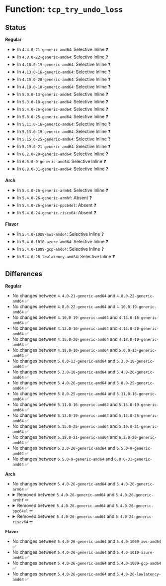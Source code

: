 # Function: <code>tcp_try_undo_loss</code>

## Status
<b>Regular</b>
<ul>
<li>
<details>
<summary>In <code>4.4.0-21-generic-amd64</code>: Selective Inline ❓</summary>

```c
bool tcp_try_undo_loss(struct sock * sk, bool frto_undo)
```

```json
{
  "name": "tcp_try_undo_loss",
  "collision_type": "Unique Static",
  "inline_type": "Selective",
  "funcs": [
    {
      "addr": 18446744071586625696,
      "name": "tcp_try_undo_loss",
      "external": false,
      "loc": "net/ipv4/tcp_input.c:2429",
      "file": "net/ipv4/tcp_input.c",
      "inline": "not declared, inlined",
      "caller_inline": [],
      "caller_func": [
        "net/ipv4/tcp_input.c:tcp_fastretrans_alert",
        "net/ipv4/tcp_input.c:tcp_fastretrans_alert"
      ]
    }
  ],
  "symbols": [
    {
      "addr": 18446744071586625696,
      "name": "tcp_try_undo_loss",
      "section": ".text",
      "bind": "STB_LOCAL",
      "size": 238
    }
  ]
}
```
</details>
</li>
<li>
<details>
<summary>In <code>4.8.0-22-generic-amd64</code>: Selective Inline ❓</summary>

```c
bool tcp_try_undo_loss(struct sock * sk, bool frto_undo)
```

```json
{
  "name": "tcp_try_undo_loss",
  "collision_type": "Unique Static",
  "inline_type": "Selective",
  "funcs": [
    {
      "addr": 18446744071587069328,
      "name": "tcp_try_undo_loss",
      "external": false,
      "loc": "net/ipv4/tcp_input.c:2430",
      "file": "net/ipv4/tcp_input.c",
      "inline": "not declared, inlined",
      "caller_inline": [],
      "caller_func": [
        "net/ipv4/tcp_input.c:tcp_fastretrans_alert",
        "net/ipv4/tcp_input.c:tcp_fastretrans_alert"
      ]
    }
  ],
  "symbols": [
    {
      "addr": 18446744071587069328,
      "name": "tcp_try_undo_loss",
      "section": ".text",
      "bind": "STB_LOCAL",
      "size": 238
    }
  ]
}
```
</details>
</li>
<li>
<details>
<summary>In <code>4.10.0-19-generic-amd64</code>: Selective Inline ❓</summary>

```c
bool tcp_try_undo_loss(struct sock * sk, bool frto_undo)
```

```json
{
  "name": "tcp_try_undo_loss",
  "collision_type": "Unique Static",
  "inline_type": "Selective",
  "funcs": [
    {
      "addr": 18446744071587265840,
      "name": "tcp_try_undo_loss",
      "external": false,
      "loc": "net/ipv4/tcp_input.c:2481",
      "file": "net/ipv4/tcp_input.c",
      "inline": "not declared, inlined",
      "caller_inline": [],
      "caller_func": [
        "net/ipv4/tcp_input.c:tcp_fastretrans_alert",
        "net/ipv4/tcp_input.c:tcp_fastretrans_alert"
      ]
    }
  ],
  "symbols": [
    {
      "addr": 18446744071587265840,
      "name": "tcp_try_undo_loss",
      "section": ".text",
      "bind": "STB_LOCAL",
      "size": 238
    }
  ]
}
```
</details>
</li>
<li>
<details>
<summary>In <code>4.13.0-16-generic-amd64</code>: Selective Inline ❓</summary>

```c
bool tcp_try_undo_loss(struct sock * sk, bool frto_undo)
```

```json
{
  "name": "tcp_try_undo_loss",
  "collision_type": "Unique Static",
  "inline_type": "Selective",
  "funcs": [
    {
      "addr": 18446744071587398816,
      "name": "tcp_try_undo_loss",
      "external": false,
      "loc": "net/ipv4/tcp_input.c:2446",
      "file": "net/ipv4/tcp_input.c",
      "inline": "not declared, inlined",
      "caller_inline": [],
      "caller_func": [
        "net/ipv4/tcp_input.c:tcp_fastretrans_alert",
        "net/ipv4/tcp_input.c:tcp_fastretrans_alert"
      ]
    }
  ],
  "symbols": [
    {
      "addr": 18446744071587398816,
      "name": "tcp_try_undo_loss",
      "section": ".text",
      "bind": "STB_LOCAL",
      "size": 236
    }
  ]
}
```
</details>
</li>
<li>
<details>
<summary>In <code>4.15.0-20-generic-amd64</code>: Selective Inline ❓</summary>

```c
bool tcp_try_undo_loss(struct sock * sk, bool frto_undo)
```

```json
{
  "name": "tcp_try_undo_loss",
  "collision_type": "Unique Static",
  "inline_type": "Selective",
  "funcs": [
    {
      "addr": 18446744071587922688,
      "name": "tcp_try_undo_loss",
      "external": false,
      "loc": "net/ipv4/tcp_input.c:2389",
      "file": "net/ipv4/tcp_input.c",
      "inline": "not declared, inlined",
      "caller_inline": [],
      "caller_func": [
        "net/ipv4/tcp_input.c:tcp_fastretrans_alert",
        "net/ipv4/tcp_input.c:tcp_fastretrans_alert"
      ]
    }
  ],
  "symbols": [
    {
      "addr": 18446744071587922688,
      "name": "tcp_try_undo_loss",
      "section": ".text",
      "bind": "STB_LOCAL",
      "size": 241
    }
  ]
}
```
</details>
</li>
<li>
<details>
<summary>In <code>4.18.0-10-generic-amd64</code>: Selective Inline ❓</summary>

```c
bool tcp_try_undo_loss(struct sock * sk, bool frto_undo)
```

```json
{
  "name": "tcp_try_undo_loss",
  "collision_type": "Unique Static",
  "inline_type": "Selective",
  "funcs": [
    {
      "addr": 18446744071588277200,
      "name": "tcp_try_undo_loss",
      "external": false,
      "loc": "net/ipv4/tcp_input.c:2416",
      "file": "net/ipv4/tcp_input.c",
      "inline": "not declared, inlined",
      "caller_inline": [],
      "caller_func": [
        "net/ipv4/tcp_input.c:tcp_fastretrans_alert",
        "net/ipv4/tcp_input.c:tcp_fastretrans_alert"
      ]
    }
  ],
  "symbols": [
    {
      "addr": 18446744071588277200,
      "name": "tcp_try_undo_loss",
      "section": ".text",
      "bind": "STB_LOCAL",
      "size": 241
    }
  ]
}
```
</details>
</li>
<li>
<details>
<summary>In <code>5.0.0-13-generic-amd64</code>: Selective Inline ❓</summary>

```c
bool tcp_try_undo_loss(struct sock * sk, bool frto_undo)
```

```json
{
  "name": "tcp_try_undo_loss",
  "collision_type": "Unique Static",
  "inline_type": "Selective",
  "funcs": [
    {
      "addr": 18446744071588466192,
      "name": "tcp_try_undo_loss",
      "external": false,
      "loc": "net/ipv4/tcp_input.c:2407",
      "file": "net/ipv4/tcp_input.c",
      "inline": "not declared, inlined",
      "caller_inline": [],
      "caller_func": [
        "net/ipv4/tcp_input.c:tcp_fastretrans_alert",
        "net/ipv4/tcp_input.c:tcp_fastretrans_alert"
      ]
    }
  ],
  "symbols": [
    {
      "addr": 18446744071588466192,
      "name": "tcp_try_undo_loss",
      "section": ".text",
      "bind": "STB_LOCAL",
      "size": 241
    }
  ]
}
```
</details>
</li>
<li>
<details>
<summary>In <code>5.3.0-18-generic-amd64</code>: Selective Inline ❓</summary>

```c
bool tcp_try_undo_loss(struct sock * sk, bool frto_undo)
```

```json
{
  "name": "tcp_try_undo_loss",
  "collision_type": "Unique Static",
  "inline_type": "Selective",
  "funcs": [
    {
      "addr": 18446744071588872752,
      "name": "tcp_try_undo_loss",
      "external": false,
      "loc": "net/ipv4/tcp_input.c:2427",
      "file": "net/ipv4/tcp_input.c",
      "inline": "not declared, inlined",
      "caller_inline": [],
      "caller_func": [
        "net/ipv4/tcp_input.c:tcp_rcv_synrecv_state_fastopen",
        "net/ipv4/tcp_input.c:tcp_fastretrans_alert",
        "net/ipv4/tcp_input.c:tcp_fastretrans_alert"
      ]
    }
  ],
  "symbols": [
    {
      "addr": 18446744071588872752,
      "name": "tcp_try_undo_loss",
      "section": ".text",
      "bind": "STB_LOCAL",
      "size": 224
    }
  ]
}
```
</details>
</li>
<li>
<details>
<summary>In <code>5.4.0-26-generic-amd64</code>: Selective Inline ❓</summary>

```c
bool tcp_try_undo_loss(struct sock * sk, bool frto_undo)
```

```json
{
  "name": "tcp_try_undo_loss",
  "collision_type": "Unique Static",
  "inline_type": "Selective",
  "funcs": [
    {
      "addr": 18446744071589097392,
      "name": "tcp_try_undo_loss",
      "external": false,
      "loc": "net/ipv4/tcp_input.c:2433",
      "file": "net/ipv4/tcp_input.c",
      "inline": "not declared, inlined",
      "caller_inline": [],
      "caller_func": [
        "net/ipv4/tcp_input.c:tcp_rcv_synrecv_state_fastopen",
        "net/ipv4/tcp_input.c:tcp_fastretrans_alert",
        "net/ipv4/tcp_input.c:tcp_fastretrans_alert"
      ]
    }
  ],
  "symbols": [
    {
      "addr": 18446744071589097392,
      "name": "tcp_try_undo_loss",
      "section": ".text",
      "bind": "STB_LOCAL",
      "size": 224
    }
  ]
}
```
</details>
</li>
<li>
<details>
<summary>In <code>5.8.0-25-generic-amd64</code>: Selective Inline ❓</summary>

```c
bool tcp_try_undo_loss(struct sock * sk, bool frto_undo)
```

```json
{
  "name": "tcp_try_undo_loss",
  "collision_type": "Unique Static",
  "inline_type": "Selective",
  "funcs": [
    {
      "addr": 18446744071590057008,
      "name": "tcp_try_undo_loss",
      "external": false,
      "loc": "net/ipv4/tcp_input.c:2418",
      "file": "net/ipv4/tcp_input.c",
      "inline": "not declared, inlined",
      "caller_inline": [],
      "caller_func": [
        "net/ipv4/tcp_input.c:tcp_rcv_state_process",
        "net/ipv4/tcp_input.c:tcp_rcv_state_process",
        "net/ipv4/tcp_input.c:tcp_fastretrans_alert",
        "net/ipv4/tcp_input.c:tcp_fastretrans_alert"
      ]
    }
  ],
  "symbols": [
    {
      "addr": 18446744071590057008,
      "name": "tcp_try_undo_loss",
      "section": ".text",
      "bind": "STB_LOCAL",
      "size": 223
    }
  ]
}
```
</details>
</li>
<li>
<details>
<summary>In <code>5.11.0-16-generic-amd64</code>: Selective Inline ❓</summary>

```c
bool tcp_try_undo_loss(struct sock * sk, bool frto_undo)
```

```json
{
  "name": "tcp_try_undo_loss",
  "collision_type": "Unique Static",
  "inline_type": "Selective",
  "funcs": [
    {
      "addr": 18446744071590102000,
      "name": "tcp_try_undo_loss",
      "external": false,
      "loc": "net/ipv4/tcp_input.c:2522",
      "file": "net/ipv4/tcp_input.c",
      "inline": "not declared, inlined",
      "caller_inline": [],
      "caller_func": [
        "net/ipv4/tcp_input.c:tcp_rcv_state_process",
        "net/ipv4/tcp_input.c:tcp_rcv_state_process",
        "net/ipv4/tcp_input.c:tcp_fastretrans_alert",
        "net/ipv4/tcp_input.c:tcp_fastretrans_alert"
      ]
    }
  ],
  "symbols": [
    {
      "addr": 18446744071590102000,
      "name": "tcp_try_undo_loss",
      "section": ".text",
      "bind": "STB_LOCAL",
      "size": 223
    }
  ]
}
```
</details>
</li>
<li>
<details>
<summary>In <code>5.13.0-19-generic-amd64</code>: Selective Inline ❓</summary>

```c
bool tcp_try_undo_loss(struct sock * sk, bool frto_undo)
```

```json
{
  "name": "tcp_try_undo_loss",
  "collision_type": "Unique Static",
  "inline_type": "Selective",
  "funcs": [
    {
      "addr": 18446744071590016704,
      "name": "tcp_try_undo_loss",
      "external": false,
      "loc": "net/ipv4/tcp_input.c:2522",
      "file": "net/ipv4/tcp_input.c",
      "inline": "not declared, inlined",
      "caller_inline": [],
      "caller_func": [
        "net/ipv4/tcp_input.c:tcp_rcv_state_process",
        "net/ipv4/tcp_input.c:tcp_rcv_state_process",
        "net/ipv4/tcp_input.c:tcp_fastretrans_alert",
        "net/ipv4/tcp_input.c:tcp_fastretrans_alert"
      ]
    }
  ],
  "symbols": [
    {
      "addr": 18446744071590016704,
      "name": "tcp_try_undo_loss",
      "section": ".text",
      "bind": "STB_LOCAL",
      "size": 223
    }
  ]
}
```
</details>
</li>
<li>
<details>
<summary>In <code>5.15.0-25-generic-amd64</code>: Selective Inline ❓</summary>

```c
bool tcp_try_undo_loss(struct sock * sk, bool frto_undo)
```

```json
{
  "name": "tcp_try_undo_loss",
  "collision_type": "Unique Static",
  "inline_type": "Selective",
  "funcs": [
    {
      "addr": 18446744071590787824,
      "name": "tcp_try_undo_loss",
      "external": false,
      "loc": "net/ipv4/tcp_input.c:2556",
      "file": "net/ipv4/tcp_input.c",
      "inline": "not declared, inlined",
      "caller_inline": [],
      "caller_func": [
        "net/ipv4/tcp_input.c:tcp_rcv_state_process",
        "net/ipv4/tcp_input.c:tcp_rcv_state_process",
        "net/ipv4/tcp_input.c:tcp_fastretrans_alert",
        "net/ipv4/tcp_input.c:tcp_fastretrans_alert"
      ]
    }
  ],
  "symbols": [
    {
      "addr": 18446744071590787824,
      "name": "tcp_try_undo_loss",
      "section": ".text",
      "bind": "STB_LOCAL",
      "size": 223
    }
  ]
}
```
</details>
</li>
<li>
<details>
<summary>In <code>5.19.0-21-generic-amd64</code>: Selective Inline ❓</summary>

```c
bool tcp_try_undo_loss(struct sock * sk, bool frto_undo)
```

```json
{
  "name": "tcp_try_undo_loss",
  "collision_type": "Unique Static",
  "inline_type": "Selective",
  "funcs": [
    {
      "addr": 18446744071592420672,
      "name": "tcp_try_undo_loss",
      "external": false,
      "loc": "net/ipv4/tcp_input.c:2569",
      "file": "net/ipv4/tcp_input.c",
      "inline": "not declared, inlined",
      "caller_inline": [],
      "caller_func": [
        "net/ipv4/tcp_input.c:tcp_rcv_state_process",
        "net/ipv4/tcp_input.c:tcp_rcv_state_process",
        "net/ipv4/tcp_input.c:tcp_fastretrans_alert",
        "net/ipv4/tcp_input.c:tcp_fastretrans_alert"
      ]
    }
  ],
  "symbols": [
    {
      "addr": 18446744071592420672,
      "name": "tcp_try_undo_loss",
      "section": ".text",
      "bind": "STB_LOCAL",
      "size": 227
    }
  ]
}
```
</details>
</li>
<li>
<details>
<summary>In <code>6.2.0-20-generic-amd64</code>: Selective Inline ❓</summary>

```c
bool tcp_try_undo_loss(struct sock * sk, bool frto_undo)
```

```json
{
  "name": "tcp_try_undo_loss",
  "collision_type": "Unique Static",
  "inline_type": "Selective",
  "funcs": [
    {
      "addr": 18446744071594279104,
      "name": "tcp_try_undo_loss",
      "external": false,
      "loc": "net/ipv4/tcp_input.c:2578",
      "file": "net/ipv4/tcp_input.c",
      "inline": "not declared, inlined",
      "caller_inline": [],
      "caller_func": [
        "net/ipv4/tcp_input.c:tcp_rcv_state_process",
        "net/ipv4/tcp_input.c:tcp_rcv_state_process",
        "net/ipv4/tcp_input.c:tcp_fastretrans_alert",
        "net/ipv4/tcp_input.c:tcp_fastretrans_alert"
      ]
    }
  ],
  "symbols": [
    {
      "addr": 18446744071594279104,
      "name": "tcp_try_undo_loss",
      "section": ".text",
      "bind": "STB_LOCAL",
      "size": 342
    }
  ]
}
```
</details>
</li>
<li>
<details>
<summary>In <code>6.5.0-9-generic-amd64</code>: Selective Inline ❓</summary>

```c
bool tcp_try_undo_loss(struct sock * sk, bool frto_undo)
```

```json
{
  "name": "tcp_try_undo_loss",
  "collision_type": "Unique Static",
  "inline_type": "Selective",
  "funcs": [
    {
      "addr": 18446744071594665264,
      "name": "tcp_try_undo_loss",
      "external": false,
      "loc": "net/ipv4/tcp_input.c:2577",
      "file": "net/ipv4/tcp_input.c",
      "inline": "not declared, inlined",
      "caller_inline": [],
      "caller_func": [
        "net/ipv4/tcp_input.c:tcp_rcv_state_process",
        "net/ipv4/tcp_input.c:tcp_rcv_state_process",
        "net/ipv4/tcp_input.c:tcp_fastretrans_alert",
        "net/ipv4/tcp_input.c:tcp_fastretrans_alert"
      ]
    }
  ],
  "symbols": [
    {
      "addr": 18446744071594665264,
      "name": "tcp_try_undo_loss",
      "section": ".text",
      "bind": "STB_LOCAL",
      "size": 342
    }
  ]
}
```
</details>
</li>
<li>
<details>
<summary>In <code>6.8.0-31-generic-amd64</code>: Selective Inline ❓</summary>

```c
bool tcp_try_undo_loss(struct sock * sk, bool frto_undo)
```

```json
{
  "name": "tcp_try_undo_loss",
  "collision_type": "Unique Static",
  "inline_type": "Selective",
  "funcs": [
    {
      "addr": 18446744071595471776,
      "name": "tcp_try_undo_loss",
      "external": false,
      "loc": "net/ipv4/tcp_input.c:2616",
      "file": "net/ipv4/tcp_input.c",
      "inline": "not declared, inlined",
      "caller_inline": [],
      "caller_func": [
        "net/ipv4/tcp_input.c:tcp_fastretrans_alert",
        "net/ipv4/tcp_input.c:tcp_fastretrans_alert"
      ]
    }
  ],
  "symbols": [
    {
      "addr": 18446744071595471776,
      "name": "tcp_try_undo_loss",
      "section": ".text",
      "bind": "STB_LOCAL",
      "size": 342
    }
  ]
}
```
</details>
</li>
</ul>
<b>Arch</b>
<ul>
<li>
<details>
<summary>In <code>5.4.0-26-generic-arm64</code>: Selective Inline ❓</summary>

```c
bool tcp_try_undo_loss(struct sock * sk, bool frto_undo)
```

```json
{
  "name": "tcp_try_undo_loss",
  "collision_type": "Unique Static",
  "inline_type": "Selective",
  "funcs": [
    {
      "addr": 18446603336502711512,
      "name": "tcp_try_undo_loss",
      "external": false,
      "loc": "net/ipv4/tcp_input.c:2433",
      "file": "net/ipv4/tcp_input.c",
      "inline": "not declared, inlined",
      "caller_inline": [],
      "caller_func": [
        "net/ipv4/tcp_input.c:tcp_rcv_synrecv_state_fastopen",
        "net/ipv4/tcp_input.c:tcp_fastretrans_alert",
        "net/ipv4/tcp_input.c:tcp_fastretrans_alert"
      ]
    }
  ],
  "symbols": [
    {
      "addr": 18446603336502711512,
      "name": "tcp_try_undo_loss",
      "section": ".text",
      "bind": "STB_LOCAL",
      "size": 276
    }
  ]
}
```
</details>
</li>
<li>
<details>
<summary>In <code>5.4.0-26-generic-armhf</code>: Absent ❓</summary>

```json
{
  "name": "tcp_try_undo_loss",
  "collision_type": "Unique Static",
  "inline_type": "Selective",
  "funcs": [
    {
      "addr": 3235429608,
      "name": "tcp_try_undo_loss",
      "external": false,
      "loc": "net/ipv4/tcp_input.c:2433",
      "file": "net/ipv4/tcp_input.c",
      "inline": "not declared, inlined",
      "caller_inline": [
        "net/ipv4/tcp_input.c:tcp_fastretrans_alert",
        "net/ipv4/tcp_input.c:tcp_fastretrans_alert"
      ],
      "caller_func": [
        "net/ipv4/tcp_input.c:tcp_fastretrans_alert",
        "net/ipv4/tcp_input.c:tcp_fastretrans_alert"
      ]
    }
  ],
  "symbols": [
    {
      "addr": 3235407124,
      "name": "tcp_try_undo_loss.part.0",
      "section": ".text",
      "bind": "STB_LOCAL",
      "size": 212
    }
  ]
}
```
</details>
</li>
<li>
<details>
<summary>In <code>5.4.0-26-generic-ppc64el</code>: Absent ❓</summary>

```json
{
  "name": "tcp_try_undo_loss",
  "collision_type": "Unique Static",
  "inline_type": "Selective",
  "funcs": [
    {
      "addr": 13835058055296346792,
      "name": "tcp_try_undo_loss",
      "external": false,
      "loc": "net/ipv4/tcp_input.c:2433",
      "file": "net/ipv4/tcp_input.c",
      "inline": "not declared, inlined",
      "caller_inline": [
        "net/ipv4/tcp_input.c:tcp_fastretrans_alert",
        "net/ipv4/tcp_input.c:tcp_fastretrans_alert"
      ],
      "caller_func": [
        "net/ipv4/tcp_input.c:tcp_fastretrans_alert",
        "net/ipv4/tcp_input.c:tcp_fastretrans_alert"
      ]
    }
  ],
  "symbols": [
    {
      "addr": 13835058055296320848,
      "name": "tcp_try_undo_loss.part.0",
      "section": ".text",
      "bind": "STB_LOCAL",
      "size": 280
    }
  ]
}
```
</details>
</li>
<li>
<details>
<summary>In <code>5.4.0-24-generic-riscv64</code>: Absent ❓</summary>

```json
{
  "name": "tcp_try_undo_loss",
  "collision_type": "Unique Static",
  "inline_type": "Selective",
  "funcs": [
    {
      "addr": 18446743936278852940,
      "name": "tcp_try_undo_loss",
      "external": false,
      "loc": "net/ipv4/tcp_input.c:2433",
      "file": "net/ipv4/tcp_input.c",
      "inline": "not declared, inlined",
      "caller_inline": [
        "net/ipv4/tcp_input.c:tcp_fastretrans_alert",
        "net/ipv4/tcp_input.c:tcp_fastretrans_alert"
      ],
      "caller_func": [
        "net/ipv4/tcp_input.c:tcp_fastretrans_alert",
        "net/ipv4/tcp_input.c:tcp_fastretrans_alert"
      ]
    }
  ],
  "symbols": [
    {
      "addr": 18446743936278833956,
      "name": "tcp_try_undo_loss.part.0",
      "section": ".text",
      "bind": "STB_LOCAL",
      "size": 202
    }
  ]
}
```
</details>
</li>
</ul>
<b>Flavor</b>
<ul>
<li>
<details>
<summary>In <code>5.4.0-1009-aws-amd64</code>: Selective Inline ❓</summary>

```c
bool tcp_try_undo_loss(struct sock * sk, bool frto_undo)
```

```json
{
  "name": "tcp_try_undo_loss",
  "collision_type": "Unique Static",
  "inline_type": "Selective",
  "funcs": [
    {
      "addr": 18446744071588703776,
      "name": "tcp_try_undo_loss",
      "external": false,
      "loc": "net/ipv4/tcp_input.c:2433",
      "file": "net/ipv4/tcp_input.c",
      "inline": "not declared, inlined",
      "caller_inline": [],
      "caller_func": [
        "net/ipv4/tcp_input.c:tcp_rcv_synrecv_state_fastopen",
        "net/ipv4/tcp_input.c:tcp_fastretrans_alert",
        "net/ipv4/tcp_input.c:tcp_fastretrans_alert"
      ]
    }
  ],
  "symbols": [
    {
      "addr": 18446744071588703776,
      "name": "tcp_try_undo_loss",
      "section": ".text",
      "bind": "STB_LOCAL",
      "size": 224
    }
  ]
}
```
</details>
</li>
<li>
<details>
<summary>In <code>5.4.0-1010-azure-amd64</code>: Selective Inline ❓</summary>

```c
bool tcp_try_undo_loss(struct sock * sk, bool frto_undo)
```

```json
{
  "name": "tcp_try_undo_loss",
  "collision_type": "Unique Static",
  "inline_type": "Selective",
  "funcs": [
    {
      "addr": 18446744071588415760,
      "name": "tcp_try_undo_loss",
      "external": false,
      "loc": "net/ipv4/tcp_input.c:2433",
      "file": "net/ipv4/tcp_input.c",
      "inline": "not declared, inlined",
      "caller_inline": [],
      "caller_func": [
        "net/ipv4/tcp_input.c:tcp_rcv_synrecv_state_fastopen",
        "net/ipv4/tcp_input.c:tcp_fastretrans_alert",
        "net/ipv4/tcp_input.c:tcp_fastretrans_alert"
      ]
    }
  ],
  "symbols": [
    {
      "addr": 18446744071588415760,
      "name": "tcp_try_undo_loss",
      "section": ".text",
      "bind": "STB_LOCAL",
      "size": 224
    }
  ]
}
```
</details>
</li>
<li>
<details>
<summary>In <code>5.4.0-1009-gcp-amd64</code>: Selective Inline ❓</summary>

```c
bool tcp_try_undo_loss(struct sock * sk, bool frto_undo)
```

```json
{
  "name": "tcp_try_undo_loss",
  "collision_type": "Unique Static",
  "inline_type": "Selective",
  "funcs": [
    {
      "addr": 18446744071589139952,
      "name": "tcp_try_undo_loss",
      "external": false,
      "loc": "net/ipv4/tcp_input.c:2433",
      "file": "net/ipv4/tcp_input.c",
      "inline": "not declared, inlined",
      "caller_inline": [],
      "caller_func": [
        "net/ipv4/tcp_input.c:tcp_rcv_synrecv_state_fastopen",
        "net/ipv4/tcp_input.c:tcp_fastretrans_alert",
        "net/ipv4/tcp_input.c:tcp_fastretrans_alert"
      ]
    }
  ],
  "symbols": [
    {
      "addr": 18446744071589139952,
      "name": "tcp_try_undo_loss",
      "section": ".text",
      "bind": "STB_LOCAL",
      "size": 224
    }
  ]
}
```
</details>
</li>
<li>
<details>
<summary>In <code>5.4.0-26-lowlatency-amd64</code>: Selective Inline ❓</summary>

```c
bool tcp_try_undo_loss(struct sock * sk, bool frto_undo)
```

```json
{
  "name": "tcp_try_undo_loss",
  "collision_type": "Unique Static",
  "inline_type": "Selective",
  "funcs": [
    {
      "addr": 18446744071589179776,
      "name": "tcp_try_undo_loss",
      "external": false,
      "loc": "net/ipv4/tcp_input.c:2433",
      "file": "net/ipv4/tcp_input.c",
      "inline": "not declared, inlined",
      "caller_inline": [],
      "caller_func": [
        "net/ipv4/tcp_input.c:tcp_rcv_synrecv_state_fastopen",
        "net/ipv4/tcp_input.c:tcp_fastretrans_alert",
        "net/ipv4/tcp_input.c:tcp_fastretrans_alert"
      ]
    }
  ],
  "symbols": [
    {
      "addr": 18446744071589179776,
      "name": "tcp_try_undo_loss",
      "section": ".text",
      "bind": "STB_LOCAL",
      "size": 224
    }
  ]
}
```
</details>
</li>
</ul>

## Differences
<b>Regular</b>
<ul>
<li>
No changes between <code>4.4.0-21-generic-amd64</code> and <code>4.8.0-22-generic-amd64</code> ✅
</li>
<li>
No changes between <code>4.8.0-22-generic-amd64</code> and <code>4.10.0-19-generic-amd64</code> ✅
</li>
<li>
No changes between <code>4.10.0-19-generic-amd64</code> and <code>4.13.0-16-generic-amd64</code> ✅
</li>
<li>
No changes between <code>4.13.0-16-generic-amd64</code> and <code>4.15.0-20-generic-amd64</code> ✅
</li>
<li>
No changes between <code>4.15.0-20-generic-amd64</code> and <code>4.18.0-10-generic-amd64</code> ✅
</li>
<li>
No changes between <code>4.18.0-10-generic-amd64</code> and <code>5.0.0-13-generic-amd64</code> ✅
</li>
<li>
No changes between <code>5.0.0-13-generic-amd64</code> and <code>5.3.0-18-generic-amd64</code> ✅
</li>
<li>
No changes between <code>5.3.0-18-generic-amd64</code> and <code>5.4.0-26-generic-amd64</code> ✅
</li>
<li>
No changes between <code>5.4.0-26-generic-amd64</code> and <code>5.8.0-25-generic-amd64</code> ✅
</li>
<li>
No changes between <code>5.8.0-25-generic-amd64</code> and <code>5.11.0-16-generic-amd64</code> ✅
</li>
<li>
No changes between <code>5.11.0-16-generic-amd64</code> and <code>5.13.0-19-generic-amd64</code> ✅
</li>
<li>
No changes between <code>5.13.0-19-generic-amd64</code> and <code>5.15.0-25-generic-amd64</code> ✅
</li>
<li>
No changes between <code>5.15.0-25-generic-amd64</code> and <code>5.19.0-21-generic-amd64</code> ✅
</li>
<li>
No changes between <code>5.19.0-21-generic-amd64</code> and <code>6.2.0-20-generic-amd64</code> ✅
</li>
<li>
No changes between <code>6.2.0-20-generic-amd64</code> and <code>6.5.0-9-generic-amd64</code> ✅
</li>
<li>
No changes between <code>6.5.0-9-generic-amd64</code> and <code>6.8.0-31-generic-amd64</code> ✅
</li>
</ul>
<b>Arch</b>
<ul>
<li>
No changes between <code>5.4.0-26-generic-amd64</code> and <code>5.4.0-26-generic-arm64</code> ✅
</li>
<li>
<details>
<summary>Removed between <code>5.4.0-26-generic-amd64</code> and <code>5.4.0-26-generic-armhf</code> ➖</summary>

```c
bool tcp_try_undo_loss(struct sock * sk, bool frto_undo)
```
</details>
</li>
<li>
<details>
<summary>Removed between <code>5.4.0-26-generic-amd64</code> and <code>5.4.0-26-generic-ppc64el</code> ➖</summary>

```c
bool tcp_try_undo_loss(struct sock * sk, bool frto_undo)
```
</details>
</li>
<li>
<details>
<summary>Removed between <code>5.4.0-26-generic-amd64</code> and <code>5.4.0-24-generic-riscv64</code> ➖</summary>

```c
bool tcp_try_undo_loss(struct sock * sk, bool frto_undo)
```
</details>
</li>
</ul>
<b>Flavor</b>
<ul>
<li>
No changes between <code>5.4.0-26-generic-amd64</code> and <code>5.4.0-1009-aws-amd64</code> ✅
</li>
<li>
No changes between <code>5.4.0-26-generic-amd64</code> and <code>5.4.0-1010-azure-amd64</code> ✅
</li>
<li>
No changes between <code>5.4.0-26-generic-amd64</code> and <code>5.4.0-1009-gcp-amd64</code> ✅
</li>
<li>
No changes between <code>5.4.0-26-generic-amd64</code> and <code>5.4.0-26-lowlatency-amd64</code> ✅
</li>
</ul>
